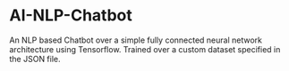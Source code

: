 # AI-NLP-Chatbot
An NLP based Chatbot over a simple fully connected neural network architecture using Tensorflow. Trained over a custom dataset specified in the JSON file.
